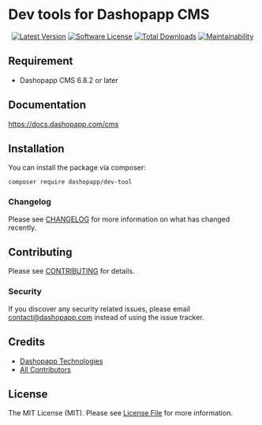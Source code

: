# Dev tools for Dashopapp CMS

<p align="center">
    <a href="https://packagist.org/packages/dashopapp/dev-tool"><img src="https://img.shields.io/packagist/v/dashopapp/dev-tool.svg?style=flat-square" alt="Latest Version"></a>
    <a href="/LICENSE"><img src="https://img.shields.io/badge/license-MIT-brightgreen.svg?style=flat-square" alt="Software License"></a>
    <a href="https://packagist.org/packages/dashopapp/dev-tool"><img src="https://img.shields.io/packagist/dt/dashopapp/dev-tool.svg?style=flat-square" alt="Total Downloads"></a>
    <a href="https://codeclimate.com/github/dashopapp/dev-tool/maintainability"><img src="https://api.codeclimate.com/v1/badges/a6e4612307e3b3bf8252/maintainability" alt="Maintainability"></a>
</p>

## Requirement

- Dashopapp CMS 6.8.2 or later

## Documentation

https://docs.dashopapp.com/cms

## Installation

You can install the package via composer:

```shell
composer require dashopapp/dev-tool
```

### Changelog

Please see [CHANGELOG](CHANGELOG.md) for more information on what has changed recently.

## Contributing

Please see [CONTRIBUTING](CONTRIBUTING.md) for details.

### Security

If you discover any security related issues, please email contact@dashopapp.com instead of using the issue tracker.

## Credits

- [Dashopapp Technologies](https://github.com/dashopapp)
- [All Contributors](../../contributors)

## License

The MIT License (MIT). Please see [License File](LICENSE) for more information.
